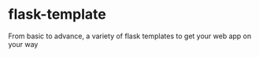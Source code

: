 flask-template
==============

From basic to advance, a variety of flask templates to get your web app on your way


